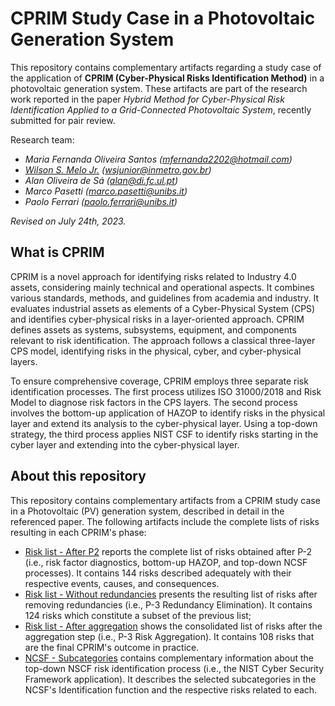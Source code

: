 # CPRIM Study Case in a Photovoltaic Generation System

This repository contains complementary artifacts regarding a study case of the application of  **CPRIM (Cyber-Physical Risks Identification Method)** in a photovoltaic generation system. These artifacts are part of the research work reported in the paper *Hybrid Method for Cyber-Physical Risk Identification Applied to a Grid-Connected Photovoltaic System*, recently submitted for pair review.

Research team:
* *Maria Fernanda Oliveira Santos (mfernanda2202@hotmail.com)*
* *[Wilson S. Melo Jr.](https://www.researchgate.net/profile/Wilson-Melo-Junior) (wsjunior@inmetro.gov.br)*
* *Alan Oliveira de Sá (alan@di.fc.ul.pt)*
* *Marco Pasetti (marco.pasetti@unibs.it)*
* *Paolo Ferrari (paolo.ferrari@unibs.it)*

*Revised on July 24th, 2023.*

## What is CPRIM

CPRIM is a novel approach for identifying risks related to Industry 4.0 assets, considering mainly technical and operational aspects. It combines various standards, methods, and guidelines from academia and industry. It evaluates industrial assets as elements of a Cyber-Physical System (CPS) and identifies cyber-physical risks in a layer-oriented approach. CPRIM defines assets as systems, subsystems, equipment, and components relevant to risk identification. The approach follows a classical three-layer CPS model, identifying risks in the physical, cyber, and cyber-physical layers.

To ensure comprehensive coverage, CPRIM employs three separate risk identification processes. The first process utilizes ISO 31000/2018 and Risk Model to diagnose risk factors in the CPS layers. The second process involves the bottom-up application of HAZOP to identify risks in the physical layer and extend its analysis to the cyber-physical layer. Using a top-down strategy, the third process applies NIST CSF to identify risks starting in the cyber layer and extending into the cyber-physical layer.

## About this repository

This repository contains complementary artifacts from a CPRIM study case in a Photovoltaic (PV) generation system, described in detail in the referenced paper. The following artifacts include the complete lists of risks resulting in each CPRIM's phase:

* [Risk list - After P2](Risk%20list%20-%20After%20P2.pdf) reports the complete list of risks obtained after P-2 (i.e., risk factor diagnostics, bottom-up HAZOP, and top-down NCSF processes). It contains 144 risks described adequately with their respective events, causes, and consequences.
* [Risk list - Without redundancies](Risk%20list%20-%20Without%20redundancies.pdf) presents the resulting list of risks after removing redundancies (i.e., P-3 Redundancy Elimination). It contains 124 risks which constitute a subset of the previous list;
* [Risk list - After aggregation](Risk%20list%20-%20After%20agreggation.pdf) shows the consolidated list of risks after the aggregation step (i.e., P-3 Risk Aggregation). It contains 108 risks that are the final CPRIM's outcome in practice.
* [NCSF - Subcategories](NCSF%20-%20Subcategories.pdf) contains complementary information about the top-down NSCF risk identification process (i.e., the NIST Cyber Security Framework application). It describes the selected subcategories in the NCSF's Identification function and the respective risks related to each.
